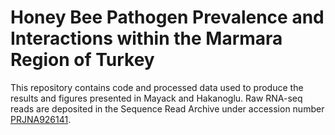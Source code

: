 # Honey Bee Pathogen Prevalence and Interactions within the Marmara Region of Turkey
This repository contains code and processed data used to produce the results and figures presented in Mayack and Hakanoglu.
Raw RNA-seq reads are deposited in the Sequence Read Archive under accession number [PRJNA926141](https://www.ncbi.nlm.nih.gov/bioproject/PRJNA926141/).
